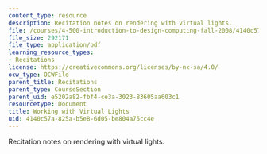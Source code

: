 ```yaml
---
content_type: resource
description: Recitation notes on rendering with virtual lights.
file: /courses/4-500-introduction-to-design-computing-fall-2008/4140c57a825ab5e86d05be804a75cc4e_rec4.pdf
file_size: 292171
file_type: application/pdf
learning_resource_types:
- Recitations
license: https://creativecommons.org/licenses/by-nc-sa/4.0/
ocw_type: OCWFile
parent_title: Recitations
parent_type: CourseSection
parent_uid: e5202a82-fbf4-ce3a-3023-83605aa603c1
resourcetype: Document
title: Working with Virtual Lights
uid: 4140c57a-825a-b5e8-6d05-be804a75cc4e
---
```

Recitation notes on rendering with virtual lights.